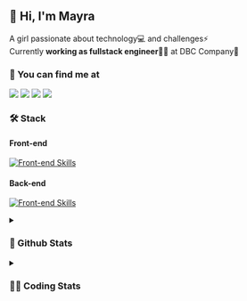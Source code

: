 ## 👋 Hi, I'm Mayra

A girl passionate about technology💻 and challenges⚡  
Currently **working as fullstack engineer**👩‍💻 at DBC Company🚀   

### 💬 You can find me at

<a href="https://mayra.dev" target="_blank" rel="noopener"><img src="https://img.shields.io/badge/-mayra.dev-005FED?style=flat&logo=Google-chrome&logoColor=white"/></a>
<a href="https://linkedin.com/in/mayraamaral" target="_blank" rel="noopener"><img src="https://img.shields.io/badge/-/mayraamaral-0077B5?style=flat&logo=Linkedin&logoColor=white"/></a>
<a href="mailto:mayra@mayra.dev" target="_blank" rel="noopener"><img src="https://img.shields.io/badge/-mayra@mayra.dev-D14836?style=flat&logo=Gmail&logoColor=white"/></a>
<a href="" target="_blank" rel="noopener"><img src="https://img.shields.io/badge/-mayraamaral-7289DA?style=flat&logo=Discord&logoColor=white"/></a>

### 🛠️ Stack
#### Front-end

[![Front-end Skills](https://skillicons.dev/icons?i=react,next,redux,styledcomponents,html,css,sass,js,ts,figma)](https://skillicons.dev)
#### Back-end

[![Front-end Skills](https://skillicons.dev/icons?i=java,spring,postgres,git,linux,bash,nodejs,docker,jenkins)](https://skillicons.dev)


<details>
    <summary><h3>📌 Github Stats</h3></summary>
    <div align="center">
        <table>
      <td><img height="160em" src="https://github-readme-stats.vercel.app/api?username=mayraamaral&show_icons=true&theme=algolia&hide_border=true&hide=stars&count_private=true" alt="Readme stats"></td>
      <td><img height="160em" src="https://github-readme-stats.vercel.app/api/top-langs/?username=mayraamaral&&layout=compact&&theme=algolia&hide_border=true&langs_count=6" alt="Language stats"></td>
       </table>
  </div> 
    

  <p align="center">
    <img src="https://github-readme-streak-stats.herokuapp.com?user=mayraamaral&theme=dark&hide_border=true&date_format=j%20M%5B%20Y%5D&locale=pt-br&background=050F2C&ring=0195DD&fire=23AA7D&currStreakLabel=23AA7D" alt="Streak stats">
  </p> 
</details>

<details>
  <summary><h3>👩‍💻 Coding Stats</h3></summary>
  
  <!--START_SECTION:waka-->
![Code Time](http://img.shields.io/badge/Code%20Time-164%20hrs%2042%20mins-blue)

**🐱 My GitHub Data** 

> 📦 578.3 kB Used in GitHub's Storage 
 > 
> 🏆 318 Contributions in the Year 2023
 > 
> 🚫 Not Opted to Hire
 > 
> 📜 51 Public Repositories 
 > 
> 🔑 24 Private Repositories 
 > 
**I'm an Early 🐤** 

```text
🌞 Morning                310 commits         ███░░░░░░░░░░░░░░░░░░░░░░   13.85 % 
🌆 Daytime                1071 commits        ████████████░░░░░░░░░░░░░   47.83 % 
🌃 Evening                739 commits         ████████░░░░░░░░░░░░░░░░░   33.01 % 
🌙 Night                  119 commits         █░░░░░░░░░░░░░░░░░░░░░░░░   05.31 % 
```
📅 **I'm Most Productive on Monday** 

```text
Monday                   468 commits         █████░░░░░░░░░░░░░░░░░░░░   20.90 % 
Tuesday                  360 commits         ████░░░░░░░░░░░░░░░░░░░░░   16.08 % 
Wednesday                290 commits         ███░░░░░░░░░░░░░░░░░░░░░░   12.95 % 
Thursday                 397 commits         ████░░░░░░░░░░░░░░░░░░░░░   17.73 % 
Friday                   346 commits         ████░░░░░░░░░░░░░░░░░░░░░   15.45 % 
Saturday                 130 commits         █░░░░░░░░░░░░░░░░░░░░░░░░   05.81 % 
Sunday                   248 commits         ███░░░░░░░░░░░░░░░░░░░░░░   11.08 % 
```


📊 **This Week I Spent My Time On** 

```text
🕑︎ Time Zone: America/Sao_Paulo

💬 Programming Languages: 
Java                     8 hrs 53 mins       ███████████████████████░░   91.50 % 
XML                      24 mins             █░░░░░░░░░░░░░░░░░░░░░░░░   04.15 % 
Properties               13 mins             █░░░░░░░░░░░░░░░░░░░░░░░░   02.30 % 
Java Properties          11 mins             ░░░░░░░░░░░░░░░░░░░░░░░░░   02.00 % 
GitIgnore file           0 secs              ░░░░░░░░░░░░░░░░░░░░░░░░░   00.05 % 

🔥 Editors: 
IntelliJ                 9 hrs 43 mins       █████████████████████████   100.00 % 

💻 Operating System: 
Linux                    9 hrs 43 mins       █████████████████████████   100.00 % 
```

**I Mostly Code in JavaScript** 

```text
JavaScript               99 repos            ███████░░░░░░░░░░░░░░░░░░   26.98 % 
TypeScript               95 repos            ██████░░░░░░░░░░░░░░░░░░░   25.89 % 
Java                     62 repos            ████░░░░░░░░░░░░░░░░░░░░░   16.89 % 
C#                       1 repo              ░░░░░░░░░░░░░░░░░░░░░░░░░   00.27 % 
PHP                      1 repo              ░░░░░░░░░░░░░░░░░░░░░░░░░   00.27 % 
```




 Last Updated on 06/10/2023 18:45:00 UTC
<!--END_SECTION:waka-->

</details>
